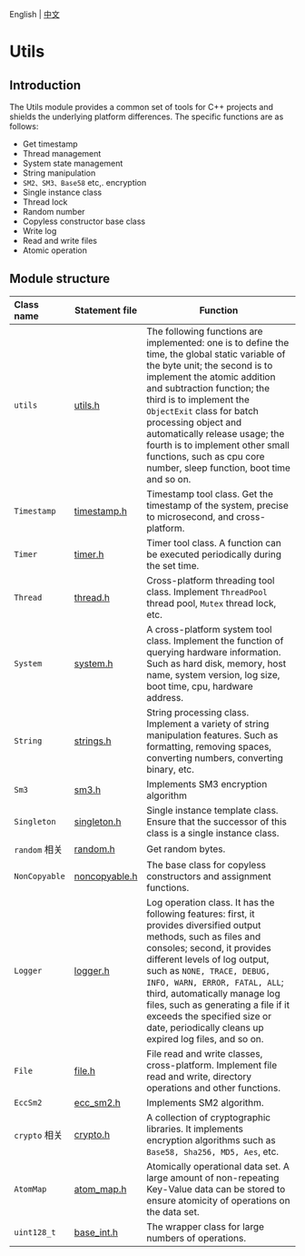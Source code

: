 English | [中文](README_CN.md) 

# Utils

## Introduction
The Utils module provides a common set of tools for C++ projects and shields the underlying platform differences. The specific functions are as follows:
- Get timestamp
- Thread management
- System state management
- String manipulation
- `SM2、SM3、Base58` etc,. encryption
- Single instance class
- Thread lock
- Random number
- Copyless constructor base class
- Write log
- Read and write files
- Atomic operation

## Module structure
Class name | Statement file | Function
|:--- | --- | ---
| `utils` | [utils.h](./utils.h) | The following functions are implemented: one is to define the time, the global static variable of the byte unit; the second is to implement the atomic addition and subtraction function; the third is to implement the `ObjectExit` class for batch processing object and automatically release usage; the fourth is to implement other small functions, such as cpu core number, sleep function, boot time and so on.
| `Timestamp` | [timestamp.h](./timestamp.h) | Timestamp tool class. Get the timestamp of the system, precise to microsecond, and cross-platform.
| `Timer` | [timer.h](./timer.h) | Timer tool class. A function can be executed periodically during the set time.
| `Thread` | [thread.h](./thread.h) | Cross-platform threading tool class. Implement `ThreadPool` thread pool, `Mutex` thread lock, etc.
| `System` | [system.h](./system.h) | A cross-platform system tool class. Implement the function of querying hardware information. Such as hard disk, memory, host name, system version, log size, boot time, cpu, hardware address.
| `String` | [strings.h](./strings.h) | String processing class. Implement a variety of string manipulation features. Such as formatting, removing spaces, converting numbers, converting binary, etc.
| `Sm3` | [sm3.h](./sm3.h) | Implements SM3 encryption algorithm
| `Singleton` | [singleton.h](./singleton.h) | Single instance template class. Ensure that the successor of this class is a single instance class.
| `random` 相关| [random.h](./random.h) | Get random bytes.
| `NonCopyable` | [noncopyable.h](./noncopyable.h) | The base class for copyless constructors and assignment functions.
| `Logger` | [logger.h](./logger.h) | Log operation class. It has the following features: first, it provides diversified output methods, such as files and consoles; second, it provides different levels of log output, such as `NONE, TRACE, DEBUG, INFO, WARN, ERROR, FATAL, ALL`; third, automatically manage log files, such as generating a file if it exceeds the specified size or date, periodically cleans up expired log files, and so on.
| `File` | [file.h](./file.h) | File read and write classes, cross-platform. Implement file read and write, directory operations and other functions.
| `EccSm2` | [ecc_sm2.h](./ecc_sm2.h) | Implements SM2 algorithm.
| `crypto` 相关 | [crypto.h](./crypto.h) | A collection of cryptographic libraries. It implements encryption algorithms such as `Base58, Sha256, MD5, Aes`, etc.
| `AtomMap` | [atom_map.h](./atom_map.h) | Atomically operational data set. A large amount of non-repeating Key-Value data can be stored to ensure atomicity of operations on the data set.
| `uint128_t` | [base_int.h](./base_int.h) | The wrapper class for large numbers of operations.

